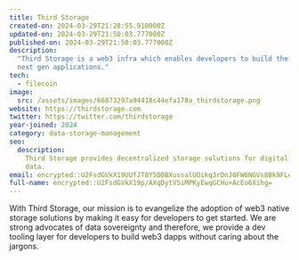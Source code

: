 ```yaml
---
title: Third Storage
created-on: 2024-03-29T21:28:55.910000Z
updated-on: 2024-03-29T21:50:03.777000Z
published-on: 2024-03-29T21:50:03.777000Z
description:
  "Third Storage is a web3 infra which enables developers to build the
  next gen applications."
tech:
  - filecoin
image:
  src: /assets/images/66073297a94418c44efa178a_thirdstorage.png
website: https://thirdstorage.com
twitter: https://twitter.com/thirdstorage
year-joined: 2024
category: data-storage-management
seo:
  description:
    Third Storage provides decentralized storage solutions for digital
    data.
email: encrypted::U2FsdGVkX19UUfJT8Y5D0BXussalUOikq3rDnJ0FW6NGVs8Bk9FLe8jOl5kw6QUi
full-name: encrypted::U2FsdGVkX19p/AXqDytV5iMPKyEwqGCHu+AcEo6Xihg=
---
```


With Third Storage, our mission is to evangelize the adoption of web3 native storage solutions by making it easy for developers to get started. We are strong advocates of data sovereignty and therefore, we provide a dev tooling layer for developers to build web3 dapps without caring about the jargons.

